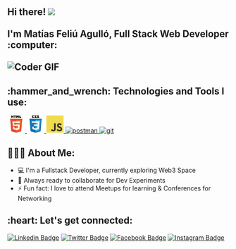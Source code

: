 <h2 align="left">
 <abc>
  <br>Hi there! <img src="https://user-images.githubusercontent.com/42378118/110234147-e3259600-7f4e-11eb-95be-0c4047144dea.gif" width="30"><br>
  <br> I'm Matías Feliú Agulló, Full Stack Web Developer :computer:<br>
  <br>
    <img src="https://media.giphy.com/media/SWoSkN6DxTszqIKEqv/giphy.gif" alt="Coder GIF" width="500">
 </abc>
</h2> 
<h2 align="left">:hammer_and_wrench: Technologies and Tools I use:</h2>
<p align="left">
    <a href="https://www.w3.org/html/" target="_blank"> <img src="https://raw.githubusercontent.com/devicons/devicon/master/icons/html5/html5-original-wordmark.svg" alt="html5" width="40" height="40"/> </a>
    <a href="https://www.w3schools.com/css/" target="_blank"> <img src="https://raw.githubusercontent.com/devicons/devicon/master/icons/css3/css3-original-wordmark.svg" alt="css3" width="40" height="40"/> </a>
    <a href="https://developer.mozilla.org/en-US/docs/Web/JavaScript" target="_blank"> <img src="https://raw.githubusercontent.com/devicons/devicon/master/icons/javascript/javascript-original.svg" alt="javascript" width="40" height="40"/> </a>
<a href="https://www.postman.com/" target="_blank"> <img src="https://www.vectorlogo.zone/logos/getpostman/getpostman-icon.svg" alt="postman" width="40" height="40"/> </a>
<a href="https://git-scm.com/" target="_blank"> <img src="https://www.vectorlogo.zone/logos/git-scm/git-scm-icon.svg" alt="git" width="40" height="40"/> </a>
    </p>

<h2 align="left">👨🏻‍💻 About Me:</h2>

- :computer: I'm a Fullstack Developer, currently exploring Web3 Space
- :rocket: Always ready to collaborate for Dev Experiments
- :zap: Fun fact: I love to attend Meetups for learning & Conferences for Networking<br>

<h2 align="left">:heart: Let's get connected:</h2>

[![Linkedin Badge](https://img.shields.io/badge/-MatiasFeliu-blue?style=flat-square&logo=Linkedin&logoColor=white&link=https://www.linkedin.com/in/matias-feliu-agull%C3%B3-9687221aa/)](https://www.linkedin.com/in/matias-feliu-agull%C3%B3-9687221aa/) [![Twitter Badge](https://img.shields.io/badge/-@MataKapos-1ca0f1?style=flat-square&labelColor=1ca0f1&logo=twitter&logoColor=white&link=https://x.com/MataKapos)](https://x.com/MataKapos) [![Facebook Badge](https://img.shields.io/badge/-@MatiasFeliú-3b5998?style=flat-square&labelColor=3b5998&logo=facebook&logoColor=white&link=https://www.facebook.com/matias.feliuagullo)](https://web.facebook.com/matias.feliuagullo/?locale=es_LA) [![Instagram Badge](https://img.shields.io/badge/-@matiasfeliuagullo-D7008A?style=flat-square&labelColor=D7008A&logo=Instagram&logoColor=white&link=https://www.instagram.com/matiasfeliuagullo)](https://www.instagram.com/matiasfeliuagullo/)


